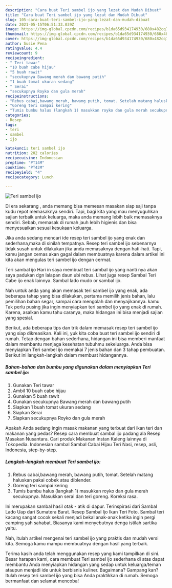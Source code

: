 ```yaml
---
description: "Cara buat Teri sambel ijo yang lezat dan Mudah Dibuat"
title: "Cara buat Teri sambel ijo yang lezat dan Mudah Dibuat"
slug: 105-cara-buat-teri-sambel-ijo-yang-lezat-dan-mudah-dibuat
date: 2021-05-15T06:51:33.039Z
image: https://img-global.cpcdn.com/recipes/b1da65d934174930/680x482cq70/teri-sambel-ijo-foto-resep-utama.jpg
thumbnail: https://img-global.cpcdn.com/recipes/b1da65d934174930/680x482cq70/teri-sambel-ijo-foto-resep-utama.jpg
cover: https://img-global.cpcdn.com/recipes/b1da65d934174930/680x482cq70/teri-sambel-ijo-foto-resep-utama.jpg
author: Susie Pena
ratingvalue: 4.4
reviewcount: 9
recipeingredient:
- " Teri tawar"
- "10 buah cabe hijau"
- "5 buah rawit"
- "secukupnya Bawang merah dan bawang putih"
- "1 buah tomat ukuran sedang"
- " Serai"
- "secukupnya Royko dan gula merah"
recipeinstructions:
- "Rebus cabai,bawang merah, bawang putih, tomat. Setelah matang haluskan pakai cobek atau diblender."
- "Goreng teri sampai kering"
- "Tumis bumbu halus (langkah 1) masukkan royko dan gula merah secukupnya. Masukkan serai dan teri goreng. Koreksi rasa."
categories:
- Resep
tags:
- teri
- sambel
- ijo

katakunci: teri sambel ijo 
nutrition: 202 calories
recipecuisine: Indonesian
preptime: "PT14M"
cooktime: "PT42M"
recipeyield: "4"
recipecategory: Lunch

---
```



![Teri sambel ijo](https://img-global.cpcdn.com/recipes/b1da65d934174930/680x482cq70/teri-sambel-ijo-foto-resep-utama.jpg)

Di era  sekarang , anda memang bisa memesan masakan siap saji tanpa kudu repot memasaknya sendiri. Tapi, bagi kita yang mau menyuguhkan sajian terbaik untuk keluarga, maka anda memang lebih baik memasaknya sendiri. Sebab, memasak di rumah jauh lebih higienis dan bisa menyesuaikan sesuai kesukaan keluarga.

Jika anda sedang mencari ide resep teri sambel ijo yang enak dan sederhana,maka di sinilah tempatnya. Resep teri sambel ijo  sebenarnya tidak susah untuk dilakukan jika anda memasaknya dengan hati-hati. Tapi, kamu jangan cemas akan gagal dalam membuatnya 
karena dalam artikel ini kita akan mengulas teri sambel ijo dengan cermat.  

Teri sambal ijo Hari in saya membuat teri sambal ijo yang nanti nya akan saya padukan dgn lalapan daun ubi rebus. Lihat juga resep Sambal Teri Cabe ijo enak lainnya. Sambal lado mudo or sambal ijo.

Nah untuk anda yang akan memasak teri sambel ijo yang enak, ada beberapa tahap yang bisa dilakukan, pertama memilih jenis bahan, lalu pemilihan bahan segar, sampai cara mengolah dan menyajikannya. kamu Tak perlu pusing jika ingin menyiapkan teri sambel ijo yang enak di rumah. Karena, asalkan kamu  tahu caranya, maka hidangan ini bisa menjadi sajian yang spesial.

Berikut, ada beberapa tips dan trik dalam memasak resep teri sambel ijo yang siap dikreasikan. Kali ini, yuk kita coba buat teri sambel ijo sendiri di rumah. Tetap dengan bahan sederhana, hidangan ini bisa memberi manfaat dalam membantu menjaga kesehatan tubuhmu sekeluarga. Anda bisa menyiapkan Teri sambel ijo memakai 7 jenis bahan dan 3 tahap pembuatan. Berikut ini langkah-langkah dalam membuat hidangannya.

<!--inarticleads1-->

##### Bahan-bahan dan bumbu yang digunakan dalam menyiapkan Teri sambel ijo:

1. Gunakan  Teri tawar
1. Ambil 10 buah cabe hijau
1. Gunakan 5 buah rawit
1. Gunakan secukupnya Bawang merah dan bawang putih
1. Siapkan 1 buah tomat ukuran sedang
1. Siapkan  Serai
1. Siapkan secukupnya Royko dan gula merah


Apakah Anda sedang ingin masak makanan yang terbuat dari ikan teri dan makanan yang pedas? Resep cara membuat sambal ijo padang ala Resep Masakan Nusantara. Cari produk Makanan Instan Kaleng lainnya di Tokopedia. Indonesian sambal Sambal Cabai Hijau Teri Nasi, resep, asli, Indonesia, step-by-step. 

<!--inarticleads2-->

##### Langkah-langkah membuat Teri sambel ijo:

1. Rebus cabai,bawang merah, bawang putih, tomat. Setelah matang haluskan pakai cobek atau diblender.
1. Goreng teri sampai kering
1. Tumis bumbu halus (langkah 1) masukkan royko dan gula merah secukupnya. Masukkan serai dan teri goreng. Koreksi rasa.


Ini merupakan sambal hasil otak - atik di dapur. Terinspirasi dari Sambal Lado Uap dari Sumatera Barat. Resep Sambal Ijo Ikan Teri Foto. Sambal teri kacang sangat cocok sekali menjadi bekal anak-anak ketika ingin pergi camping yah sahabat. Biasanya kami menyebutnya denga istilah sartika yaitu. 

Nah, itulah artikel mengenai  teri sambel ijo  yang praktis dan mudah versi kita. Semoga kamu mampu membuatnya dengan hasil yang terbaik. 

Terima kasih anda telah menggunakan resep yang kami tampilkan di sini. Besar harapan kami, cara membuat  Teri sambel ijo sederhana di atas dapat membantu Anda menyiapkan hidangan yang sedap untuk keluarga/teman ataupun menjadi ide untuk berbisnis kuliner. Bagaimana? Gampang kan? Itulah resep teri sambel ijo yang bisa Anda praktikkan di rumah. Semoga bermanfaat dan selamat mencoba!

